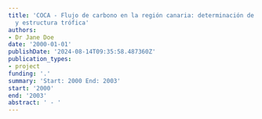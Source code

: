 ```yaml
---
title: 'COCA - Flujo de carbono en la región canaria: determinación de balances locales
  y estructura trófica'
authors:
- Dr Jane Doe
date: '2000-01-01'
publishDate: '2024-08-14T09:35:58.487360Z'
publication_types:
- project
funding: '.'
summary: 'Start: 2000 End: 2003'
start: '2000'
end: '2003'
abstract: ' - '
---
```

